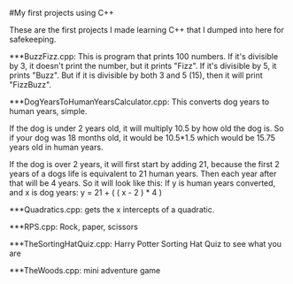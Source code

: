 #My first projects using C++

These are the first projects I made learning C++ that I dumped into here for safekeeping.

***BuzzFizz.cpp: This is program that prints 100 numbers. If it's divisible by 3, it doesn't print the number, but it prints "Fizz". If it's divisible by 5, it prints "Buzz". But if it is divisible by both 3 and 5 (15), then it will print "FizzBuzz".

***DogYearsToHumanYearsCalculator.cpp: This converts dog years to human years, simple.

If the dog is under 2 years old, it will multiply 10.5 by how old the dog is. So if your dog was 18 months old, it would be 10.5*1.5 which would be 15.75 years old in human years.

If the dog is over 2 years, it will first start by adding 21, because the first 2 years of a dogs life is equivalent to 21 human years. Then each year after that will be 4 years. So it will look like this:
If y is human years converted, and x is dog years:
y = 21 + ( ( x - 2 ) * 4 )

***Quadratics.cpp: gets the x intercepts of a quadratic.

***RPS.cpp: Rock, paper, scissors

***TheSortingHatQuiz.cpp: Harry Potter Sorting Hat Quiz to see what you are

***TheWoods.cpp: mini adventure game
